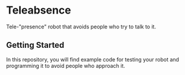# Teleabsence
Tele-"presence" robot that avoids people who try to talk to it.  

## Getting Started

In this repository, you will find example code for testing your robot and programming it to avoid people who approach it.
